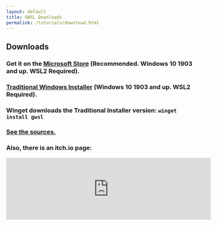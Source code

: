```yaml
---
layout: default
title: GWSL Downloads
permalink: /tutorials/download.html
---
```


## Downloads

### Get it on the [Microsoft Store](https://www.microsoft.com/en-us/p/gwsl/9nl6kd1h33v3) (Recommended. Windows 10 1903 and up. WSL2 Required).

### [Traditional Windows Installer](https://github.com/Opticos/GWSL-Source/releases/) (Windows 10 1903 and up. WSL2 Required).

### Winget downloads the Traditional Installer version: ```winget install gwsl```

### [See the sources.](https://github.com/Opticos/GWSL-Source)

### Also, there is an itch.io page:

<iframe src="https://itch.io/embed/779749" width="552" height="167" frameborder="0"><a href="https://opticos.itch.io/gwsl">GWSL by Optico5</a></iframe>
